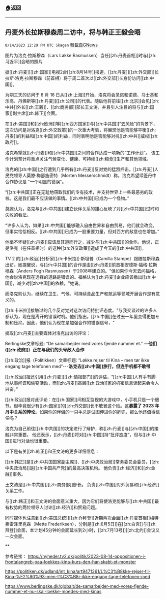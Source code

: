 ###  [:house:返回](README.md)
---


## 丹麦外长拉斯穆森周二访中，将与韩正王毅会晤
`8/14/2023 12:29 PM UTC Skagen` [轉載自GNews](https://gnews.org/articles/1551888)

图片为洛克·拉斯穆森（Lars Løkke Rasmussen）当任[[zh:丹麦首相]]时与[[zh:习近平]]会晤的照片

 据[[zh:丹麦]][[zh:国家]]电视2台[[zh:8月14号]]报道，[[zh:丹麦]][[zh:外交部]]长拉斯·洛克·拉斯穆森（前首相）将于周二首次以[[zh:外交部]]长身份访问[[zh:中国]]。 

为期三天的访问于 8 月 16 日从[[zh:上海]]开始，洛克将会见诺和诺德、马士基和乐高、丹佛斯等[[zh:丹麦]][[zh:公司]]的代表。随后他将前往[[zh:北京]]会见[[zh:中共]]外长[[zh:王毅]]、[[zh:商务部]]部长王文涛，并且引人注目的将与[[zh:国家]]副主席[[zh:韩正]]会面。

在[[zh:美国]]和[[zh:欧洲]]等[[zh:西方国家]]与[[zh:中共国]]“去风险”的背景下，这次访问是对洛克[[zh:外交政策]]的一次重大考验，将展现他是否能够平衡[[zh:丹麦]]的利益和[[zh:中国]]的利益，同时表明他是否能够对抗[[zh:中共]]威权[[zh:政府]]。

洛克希望就[[zh:丹麦]]和[[zh:中共国]]之间的合作达成一项新的“工作计划”。 该工作计划预计将重点关注气候变化、健康、可持续[[zh:粮食]]生产和其他领域。
 
洛克的[[zh:中国]]之行遭到几乎所有[[zh:丹麦]]反对党的猛烈抨击。[[zh:丹麦]]人民党领导人莫滕·梅瑟施密特（Morten Messerschmidt）称，洛克希望续签丹中合作协议是 "一个明显的错误"。

“[[zh:中共国]]正在无耻地窃取我们的专有技术，并支持世界上一些最恶劣的政权。这是我们最不应该做的事情。[[zh:中共国]]已成为一个怪物。”

莫滕认为，洛克与[[zh:中共国]]建立伙伴关系的雄心反映了对[[zh:中共国]]过时和失败的看法。

“许多人认为，如果[[zh:中共国]]能够融入自由世界和自由贸易，他们就会改变，但事实恰恰相反。[[zh:中共国]]已成为一股重要力量，但对西方的敌意也在增加。”

他毫不怀疑[[zh:丹麦]]应该反其道而行之，减少与[[zh:中共国]]的合作。他说，正是洛克（在任首相时）的这种[[zh:外交政策]]造成了今天的[[zh:中共国]]。

TV 2 的[[zh:政治]]分析家[[zh:卡米拉]]·斯坦普（Camilla Stampe）跟随拉斯穆森出访。她提醒说，与[[zh:中共国]]的合作是由[[zh:丹麦]]前首相安德斯·福格·拉斯穆森（Anders Fogh Rasmussen）于2008年建立的。"但如果你今天去问福格，他会说洛克现在选择的道路是错误的。福格认为[[zh:丹麦]]企业应该撤出[[zh:中国]]，减少对[[zh:中国]]的依赖，"她说。

而洛克则认为，继续在卫生、气候、可持续食品生产和航运等领域开展合作是有意义的。

[[zh:卡米拉]]接触过的几个反对党对这次访问持批评态度。"与我交谈过的许多人都认为，现在是离开的错误时机。他们指出，[[zh:中国]]在过去一年里变得更加专制和压抑。因此，他们认为现在是加强合作的错误信号，"

摘取[[zh:丹麦]]主要媒体对洛克出访的评论：

Berlingske文章标题: “De samarbejder med vores fjende nummer et.” —**他们([[zh:政府]]）正在与我们的头号敌人合作**

[[zh:政治]]报（Politikken）文章标题: “Løkke rejser til Kina – men tør ikke engang tage telefonen med”---**洛克去[[zh:中国]]旅行，但连手机都不敢带**

[[zh:政治]]报还引用[[zh:丹麦]][[zh:情报部门]]的评估，“[[zh:中国]]人有手有脚地从事间谍和偷窃活动，而[[zh:丹麦]]高层[[zh:政治]]家的机密信息读起来会令人兴奋。”

[[zh:政治]]报对此评论：在[[zh:国家]]间相互监视的大游戏中，小手机只是一个细节。但毕竟很少有[[zh:国家]]的[[zh:外交部]]长不敢冒这个险。这**暴露了 2023 年丹中关系的悖论**。如果你的伴侣的一只手总是试图伸进你的裤兜，那么他还值得信任吗？

洛克为自己前往[[zh:中共国]]的决定进行了辩护，称[[zh:丹麦]]与[[zh:中国]]的接触非常重要。 他还表示，[[zh:丹麦]]将对[[zh:中国]]持“批评态度”，但与[[zh:中国]]进行对话也很重要。

以下是有关[[zh:韩正]]和王文涛的更多详细信息：

[[zh:韩正]]是[[zh:中共国国家副主席]]、[[zh:中央政治局]]常务委员会委员，[[zh:中央政治局]]是[[zh:中国共产党]]的最高决策机构。 他负责[[zh:经济]]和[[zh:金融]]事务。

王文涛是[[zh:中共国]][[zh:商务部]]部长。 负责[[zh:中国]]对外贸易和[[zh:经济]]关系工作。

与[[zh:韩正]]和王文涛的会面意义重大，因为它们将使洛克能够与[[zh:中共国]]最有权势的两位领导人讨论[[zh:经济]]和贸易问题。 

同时媒体也注意到[[zh:美国总统]][[zh:乔拜登]]近期两次会面[[zh:丹麦首相]]梅特·弗雷泽里克森（Mette Frederiksen），分别是[[zh:6月5日]]在[[zh:白宫]]与[[zh:拜登]]会面，本计划45分钟的会面延长到2小时，[[zh:7月13号]][[zh:北约]]会议又一次会面。



**

参考链接：
https://nyheder.tv2.dk/politik/2023-08-14-oppositionen-i-frontalangreb-paa-loekkes-kina-kurs-den-har-skabt-et-monster

https://politiken.dk/udland/int_kina/art9471361/L%C3%B8kke-rejser-til-Kina-%E2%80%93-men-t%C3%B8r-ikke-engang-tage-telefonen-med

https://www.berlingske.dk/globalt/de-samarbejder-med-vores-fjende-nummer-et-nu-skal-loekke-moedes-med-kinas

